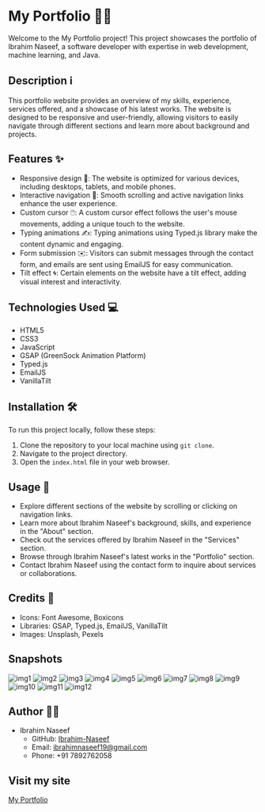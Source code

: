 # My Portfolio 👨‍💻

Welcome to the My Portfolio project!
This project showcases the portfolio of Ibrahim Naseef, a software developer with expertise in web development, machine learning, and Java.

## Description ℹ️

This portfolio website provides an overview of my skills, experience, services offered, and a showcase of his latest works. The website is designed to be responsive and user-friendly, allowing visitors to easily navigate through different sections and learn more about  background and projects.

## Features ✨

- Responsive design 📱: The website is optimized for various devices, including desktops, tablets, and mobile phones.
- Interactive navigation 🚀: Smooth scrolling and active navigation links enhance the user experience.
- Custom cursor 🖱️: A custom cursor effect follows the user's mouse movements, adding a unique touch to the website.
- Typing animations ✍️: Typing animations using Typed.js library make the content dynamic and engaging.
- Form submission ✉️: Visitors can submit messages through the contact form, and emails are sent using EmailJS for easy communication.
- Tilt effect 🌀: Certain elements on the website have a tilt effect, adding visual interest and interactivity.

## Technologies Used 💻

- HTML5
- CSS3
- JavaScript
- GSAP (GreenSock Animation Platform)
- Typed.js
- EmailJS
- VanillaTilt

## Installation 🛠️

To run this project locally, follow these steps:

1. Clone the repository to your local machine using `git clone`.
2. Navigate to the project directory.
3. Open the `index.html` file in your web browser.

## Usage 🚀

- Explore different sections of the website by scrolling or clicking on navigation links.
- Learn more about Ibrahim Naseef's background, skills, and experience in the "About" section.
- Check out the services offered by Ibrahim Naseef in the "Services" section.
- Browse through Ibrahim Naseef's latest works in the "Portfolio" section.
- Contact Ibrahim Naseef using the contact form to inquire about services or collaborations.

## Credits 🙌

- Icons: Font Awesome, Boxicons
- Libraries: GSAP, Typed.js, EmailJS, VanillaTilt
- Images: Unsplash, Pexels

## Snapshots
![img1](https://github.com/Ibrahim-Naseef/My-Portfolio/assets/156147657/a28320ca-a36f-47ff-a198-1ef96e1c9471)
![img2](https://github.com/Ibrahim-Naseef/My-Portfolio/assets/156147657/a4388299-8668-4d66-a668-846fab5e7cc8)
![img3](https://github.com/Ibrahim-Naseef/My-Portfolio/assets/156147657/a63d3eed-ca7b-4276-a8f5-9801f23533fc)
![img4](https://github.com/Ibrahim-Naseef/My-Portfolio/assets/156147657/ca89b77d-e39d-4ff0-b690-60192ed7fd51)
![img5](https://github.com/Ibrahim-Naseef/My-Portfolio/assets/156147657/22448da9-7e52-4f1f-84e9-900101cfbefb)
![img6](https://github.com/Ibrahim-Naseef/My-Portfolio/assets/156147657/3dd47b2b-c8aa-46fd-a57c-4b92a2d30878)
![img7](https://github.com/Ibrahim-Naseef/My-Portfolio/assets/156147657/9b063b71-3aa0-4903-8c38-51dfc6d09981)
![img8](https://github.com/Ibrahim-Naseef/My-Portfolio/assets/156147657/b869aa02-81cb-414d-b369-04dd2d1a44fc)
![img9](https://github.com/Ibrahim-Naseef/My-Portfolio/assets/156147657/6e35983c-9284-4591-8302-f026476d6603)
![img10](https://github.com/Ibrahim-Naseef/My-Portfolio/assets/156147657/96b220f0-85f8-49d1-b56b-9e9c8b6f7510)
![img11](https://github.com/Ibrahim-Naseef/My-Portfolio/assets/156147657/79540ecb-b301-40dd-acee-d19d3b7c45a0)
![img12](https://github.com/Ibrahim-Naseef/My-Portfolio/assets/156147657/3e8ef7cd-5ef5-4986-b81c-a4384c58bb33)




## Author 🧑‍💼
- Ibrahim Naseef
  - GitHub: [Ibrahim-Naseef](https://github.com/Ibrahim-Naseef)
  - Email: ibrahimnaseef19@gmail.com
  - Phone: +91 7892762058

## Visit my site
[My Portfolio](http://naseef.live)
